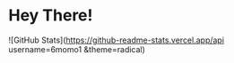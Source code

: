 # Hey There!
![GitHub Stats](https://github-readme-stats.vercel.app/api username=6momo1 &theme=radical)
